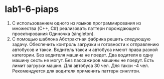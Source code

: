 # lab1-6-piaps

1. С использованием одного из языков программирования из множества (C++, C#)
реализовать паттерн порождающего проектирования Одиночка (singleton).
2. С помощью шаблона Абстрактная фабрика решить следующую задачу.
Обеспечить контроль загрузки и готовности к отправлению автобусов и такси. Водитель такси и автобуса имеют права разной категории. Без водителя машина не поедет. Два водителя в одну машину сесть не могут. Без пассажиров машины не поедут. Есть лимит загрузки машин. Для автобуса 30 чел. Для такси -4 чел.
Рекомендуется для водителя применить паттерн синглтон.
